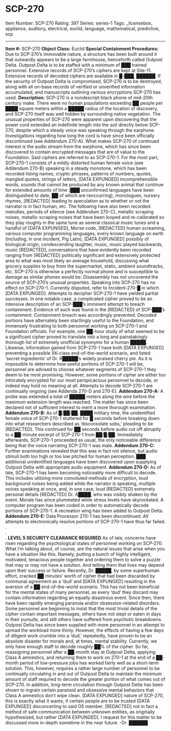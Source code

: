 # SCP-270
Item Number: SCP-270
Rating: 397
Series: series-1
Tags: _licensebox, appliance, auditory, electrical, euclid, language, mathematical, predictive, scp

---

**Item #:** SCP-270
**Object Class:** Euclid
**Special Containment Procedures:** Due to SCP-270’s immovable nature, a structure has been built around it that outwardly appears to be a large farmhouse, henceforth called Outpost Delta. Outpost Delta is to be staffed with a minimum of ███ trained personnel.
Extensive records of SCP-270’s ciphers are kept at Site-11. Extensive records of decoded ciphers are available in █-███, ██████.
If the security of Outpost Delta is compromised, SCP-270 is to be destroyed, along with all on-base records of verified or unverified information accumulated, and manuscripts outlining various encryptions SCP-270 has used.
**Description:** SCP-270 is a nondescript black phone of mid-20th century make.
There were no human populations exceeding ██ people per ████ square meters within a █████ radius of the location of discovery, and SCP-270 itself was well hidden by surrounding native vegetation. The unusual properties of SCP-270 were apparent upon discovering that the power cord extended an indefinite length into the soil directly below SCP-270, despite which a steady voice was speaking through the earphone. Investigations regarding how long the cord is have since been officially discontinued (see Addendum 270-A).
What makes SCP-270 of continued interest is the audio stream from the earphone, which has since been discovered to contain encrypted messages that are of value to the Foundation. Said ciphers are referred to as SCP-270-1.
For the most part, SCP-270-1 consists of a mildly distorted human female voice (see Addendum 270-B) speaking in a steady monotone, which has been recorded listing names, cryptic phrases, patterns of numbers, quotes, mangled quotes, strings of letters, [DATA EXPUNGED] incomprehensible words, sounds that cannot be produced by any known animal that continue for extended amounts of time (███ unconfirmed languages have been distinguished to date, ██ of which are reoccurring), monologues, nursery rhymes, [REDACTED] leading to speculation as to whether or not the narrator is in fact human, etc.
The following have also been recorded: melodies, periods of silence (see Addendum 270-C), metallic scraping noises, metallic scraping noises that have been looped and re-calibrated so they play roughly in the same tune as several classical music tunes and a handful of [DATA EXPUNGED], Morse code, [REDACTED] human screaming, various computer programming languages, every known language on earth (including, in one incident, Pig Latin), [DATA EXPUNGED] possibly of biological origin, condescending laughter, music, music played backwards, music [REDACTED], conversations that have evidently been recorded ranging from [REDACTED] politically significant and extensively protected area to what was most likely an average household, discussing what grocery supplies to buy from the supermarket, static, ambient soundtracks, etc.
SCP-270 is otherwise a perfectly normal phone and is susceptible to damage as similar phones would be. Disassembly has not uncovered the source of SCP-270’s unusual properties.
Speaking into SCP-270 has no effect on SCP-270-1. Currently disputed, refer to Incident-270-█ in which [DATA EXPUNGED].
Attempts to decipher SCP-270-1 have yielded partial successes. In one notable case, a complicated cipher proved to be an intensive description of an SCP-███’s imminent attempt to breach containment. Evidence of such was found in the [REDACTED] of SCP-███’s containment. Containment breach was accordingly prevented. Decoded portions have alternately been startlingly useful to the Foundation, and immensely frustrating to both personnel working on SCP-270-1 and Foundation officials. For example, one ██-hour study of what seemed to be a significant cipher proved to translate into a long and painstakingly thorough list of extremely unofficial synonyms for a human █████.
Likewise, information gained from SCP-270-1 have both [DATA EXPUNGED] preventing a possible XK-class end-of-the-world scenario, and listed ‘secret ingredients’ of Dr. R█████’s widely praised cherry pie. As it is impossible to determine how useful portions of SCP-270-1 will be, personnel are advised to choose whatever segments of SCP-270-1 they deem to be most promising. However, some portions of cipher are either too intricately encrypted for our most perspicacious personnel to decode, or indeed may hold no meaning at all.
Attempts to decode SCP-270-1 are continually ongoing (see Addenda 270-D and 270-E).
**Addendum 270-A:** A probe was extended a total of █████ meters along the wire before the maximum extension length was reached. The matter has since been declared not of sufficient interest to merit a more thorough examination.
**Addendum 270-B:** As of █/██/██, ████ military time, the unidentified female voice of SCP-270-1 stuttered for █ seconds before breaking down into what researchers described as ‘disconsolate sobs,’ pleading to be [REDACTED]. This continued for ██ seconds before audio cut off abruptly to a ██-minute excerpt of SCP-270-1 from ██/█/██. Immediately afterwards, SCP-270-1 proceeded as usual, the only noticeable difference being that the voice narrating SCP-270-1 was male.
**Addendum 270-C:** Further examinations revealed that this was in fact not silence, but audio stimuli both too high or too low pitched for human perception. ███ additional unidentified languages have been discovered upon supplying Outpost Delta with appropriate audio equipment.
**Addendum 270-D:** As of late, SCP-270-1 has been becoming noticeably more difficult to decode. This includes utilizing more convoluted methods of encryption, loud background noises being added while the narrator is speaking, multiple voices speaking at once, and, in one case, loud [REDACTED] extremely personal details [REDACTED] Dr. A████, who was visibly shaken by the event. Morale has since plummeted while stress levels have skyrocketed.
A computer program has been coded in order to automatically decode portions of SCP-270-1. A recreation wing has been added to Outpost Delta.
**Addendum 270-E:** Data Processor 270-1 has been discontinued. All attempts to electronically resolve portions of SCP-270-1 have thus far failed.
.  
.  
.
**LEVEL 5 SECURITY CLEARANCE REQUIRED**
As of late, concerns have risen regarding the psychological states of personnel working on SCP-270.
What I’m talking about, of course, are the natural issues that arise when you have a situation like this. Namely, putting a bunch of highly intelligent, motivated, tenacious people together and ordering them to solve a puzzle that may or may not have a solution. And telling them that lives may depend upon their success or failure.
Recently, Dr. █████, by some superhuman effort, cracked ██ minutes’ worth of cipher that had been discarded by communal agreement as a ‘dud’ and [DATA EXPUNGED] resulting in the aversion of a ██ end-of-the-world scenario. This has not been beneficial for the mental states of many personnel, as every ‘dud’ they discard may contain information regarding an equally disastrous event. Since then, there have been rapidly emerging paranoia and/or obsession-related disorders. Some personnel are beginning to insist that the most trivial details of the cipher contain important messages, others have not slept or eaten in days in their pursuits, and still others have suffered from psychotic breakdowns.
Outpost Delta has since been supplied with more personnel in an attempt to spread the workload more thinly. However, the effects of having a few days of diligent work crumble into a ‘dud,’ repeatedly, have proven to be an absolute disaster for morale and, at times, mental stability. Currently, we only have enough staff to decode roughly ██% of the cipher.
So far, reassigning personnel after a ██-month stay at Outpost Delta, applying Class A amnestics, and returning them to work on 270-1 at the end of a ██-month period of low-pressure jobs has worked fairly well as a short-term solution. This, however, requires a rather large number of personnel to be continually circulating in and out of Outpost Delta to maintain the minimum amount of staff required to decode the greater portion of what comes out of SCP-270.
In addition, long-term circulation through Outpost Delta has been shown to ingrain certain paranoid and obsessive mental behaviors that Class A amnestics don’t wipe clean.
[DATA EXPUNGED] nature of SCP-270, this is exactly what it wants, if certain people are to be trusted [DATA EXPUNGED] disconcerting to said O5 member. [REDACTED] not in fact a method of safe communication between unknown entities, as originally hypothesized, but rather [DATA EXPUNGED].
I request for this matter to be discussed more in-depth sometime in the near future.
-Dr. ██████